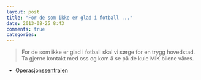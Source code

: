 ```yaml
---
layout: post
title: "For de som ikke er glad i fotball ..."
date: 2013-08-25 8:43
comments: true
categories: 
---
```


> For de som ikke er glad i fotball skal vi sørge for en trygg hovedstad. Ta gjerne kontakt med oss og kom å se på de kule MIK bilene våres.
- [Operasjonssentralen](https://www.twitter.com/oslopolitiops/status/371659149370613760?p=v)
